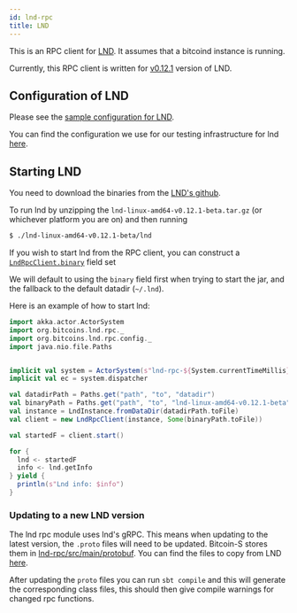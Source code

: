 ```yaml
---
id: lnd-rpc
title: LND
---
```


This is an RPC client for [LND](https://github.com/LightningNetwork/lnd). It assumes that a bitcoind instance is running.

Currently, this RPC client is written for [v0.12.1](https://github.com/lightningnetwork/lnd/releases/tag/v0.12.1-beta) version of LND.

## Configuration of LND

Please see the [sample configuration for LND](https://github.com/lightningnetwork/lnd/blob/v0.12.1-beta/sample-lnd.conf).

You can find the configuration we use for our testing infrastructure for lnd [here](https://github.com/bitcoin-s/bitcoin-s/blob/656e0928bf1bf4f511f60dec625699b454f29a1f/testkit/src/main/scala/org/bitcoins/testkit/lnd/LndRpcTestUtil.scala#L90).

## Starting LND

You need to download the binaries from the [LND's github](https://github.com/lightningnetwork/lnd/releases/tag/v0.12.1-beta).

To run lnd by unzipping the `lnd-linux-amd64-v0.12.1-beta.tar.gz` (or whichever platform you are on) and then running

```bash
$ ./lnd-linux-amd64-v0.12.1-beta/lnd
```

If you wish to start lnd from the RPC client, you can construct a [`LndRpcClient.binary`](https://github.com/bitcoin-s/bitcoin-s/blob/656e0928bf1bf4f511f60dec625699b454f29a1f/lnd-rpc/src/main/scala/org/bitcoins/lnd/rpc/LndRpcClient.scala#L35) field set

We will default to using the `binary` field first when trying to start the jar, and the fallback to the default datadir (`~/.lnd`).

Here is an example of how to start lnd:

```scala mdoc:invisible
import akka.actor.ActorSystem
import org.bitcoins.lnd.rpc._
import org.bitcoins.lnd.rpc.config._
import java.nio.file.Paths
```

```scala mdoc:compile-only

implicit val system = ActorSystem(s"lnd-rpc-${System.currentTimeMillis}")
implicit val ec = system.dispatcher

val datadirPath = Paths.get("path", "to", "datadir")
val binaryPath = Paths.get("path", "to", "lnd-linux-amd64-v0.12.1-beta", "lnd")
val instance = LndInstance.fromDataDir(datadirPath.toFile)
val client = new LndRpcClient(instance, Some(binaryPath.toFile))

val startedF = client.start()

for {
  lnd <- startedF
  info <- lnd.getInfo
} yield {
  println(s"Lnd info: $info")
}
```

### Updating to a new LND version

The lnd rpc module uses lnd's gRPC. This means when updating to the latest version, the `.proto` files will need to be updated.
Bitcoin-S stores them in [lnd-rpc/src/main/protobuf](https://github.com/bitcoin-s/bitcoin-s/tree/master/lnd-rpc/src/main/protobuf).
You can find the files to copy from LND [here](https://github.com/lightningnetwork/lnd/tree/master/lnrpc).

After updating the `proto` files you can run `sbt compile` and this will generate the corresponding class files, this should then give
compile warnings for changed rpc functions.
